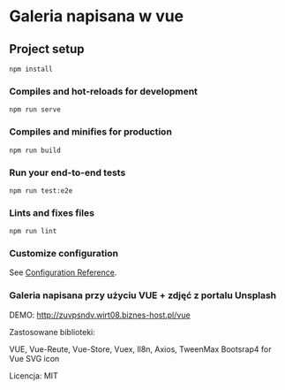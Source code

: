 # Galeria napisana w vue

## Project setup
```
npm install
```

### Compiles and hot-reloads for development
```
npm run serve
```

### Compiles and minifies for production
```
npm run build
```

### Run your end-to-end tests
```
npm run test:e2e
```

### Lints and fixes files
```
npm run lint
```

### Customize configuration
See [Configuration Reference](https://cli.vuejs.org/config/).

### Galeria napisana przy użyciu VUE + zdjęć z portalu Unsplash

DEMO: http://zuvpsndv.wirt08.biznes-host.pl/vue

Zastosowane biblioteki:

VUE,
Vue-Reute,
Vue-Store,
Vuex,
Il8n,
Axios,
TweenMax
Bootsrap4 for Vue
SVG icon

Licencja: MIT
